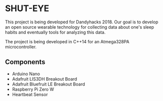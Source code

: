 # SHUT-EYE

This project is being developed for Dandyhacks 2018. Our goal is to develop an open source wearable technology for collecting data about one's sleep habits and eventually tools for analyzing this data.

The project is being developed in C++14 for an Atmega328PA microcontroller.

## Components

* Arduino Nano
* Adafruit LIS3DH Breakout Board
* Adafruit Bluefruit LE Breakout Board
* Raspberry Pi Zero W
* Heartbeat Sensor
